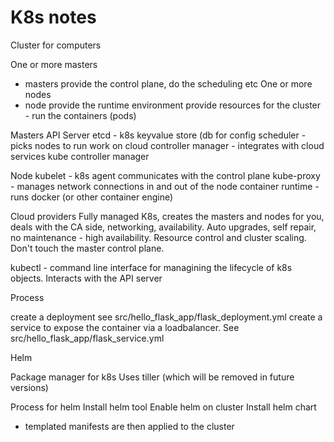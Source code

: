 # K8s notes

Cluster for computers

One or more masters
-  masters provide the control plane, do the scheduling etc
One or more nodes
- node provide the runtime environment
  provide resources for the cluster - run the containers (pods)


Masters
 API Server
 etcd - k8s keyvalue store (db for config
 scheduler - picks nodes to run work on
 cloud controller manager - integrates with cloud services
 kube controller manager

Node
 kubelet - k8s agent communicates with the control plane
 kube-proxy - manages network connections in and out of the node
 container runtime - runs docker (or other container engine)


Cloud providers
Fully managed K8s, creates the masters and nodes for you, deals with the CA side, networking, availability. Auto upgrades, self repair, no maintenance - high availability. Resource control and cluster scaling.
Don't touch the master control plane.

kubectl - command line interface for managining the lifecycle of k8s objects. Interacts with the API server


Process

create a deployment see src/hello_flask_app/flask_deployment.yml
create a service to expose the container via a loadbalancer. See src/hello_flask_app/flask_service.yml


Helm

Package manager for k8s
Uses tiller (which will be removed in future versions)

Process for helm
Install helm tool
Enable helm on cluster
Install helm chart
 - templated manifests are then applied to the cluster
 